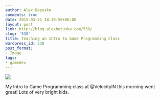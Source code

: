 ```yaml
---
author: Alex Bezuska
comments: true
date: 2015-03-21 18:19:59+00:00
layout: post
link: http://blog.alexbezuska.com/538/
slug: '538'
title: Teaching an Intro to Game Programming Class
wordpress_id: 538
post_format:
- Image
tags:
- gamedev
---
```


![](/images/2015/03/tumblr_nlkqxcvGrj1u11b0ro1_1280.jpg)

My Intro to Game Programming class at @VelocityIN this morning went great! Lots of very bright kids.
